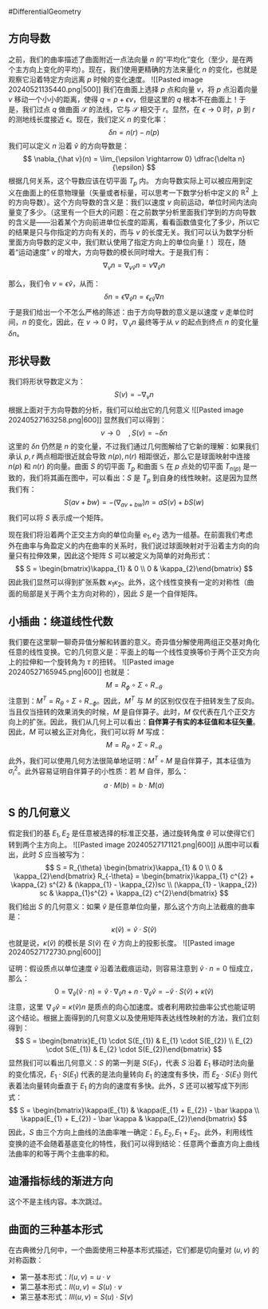#DifferentialGeometry 

## 方向导数
之前，我们的曲率描述了曲面附近一点法向量 $n$ 的“平均化”变化（至少，是在两个主方向上变化的平均）。现在，我们使用更精确的方法来量化 $n$ 的变化，也就是观察它沿着特定方向远离 $p$ 时候的变化速度。
![[Pasted image 20240521135440.png|500]]
我们在曲面上选择 $p$ 点和向量 $v$，将 $p$ 点沿着向量 $v$ 移动一个小小的距离，使得 $q = p + \epsilon v$，但是这里的 $q$ 根本不在曲面上！于是，我们过点 $q$ 做曲面 $\mathcal{S}$ 的法线，它与 $\mathcal{S}$ 相交于 $r$。显然，在 $\epsilon \rightarrow  0$ 时，$p$ 到 $r$ 的测地线长度接近 $\epsilon$。现在，我们定义 $n$ 的变化率：
$$
\delta n  = n (r) - n(p)
$$
我们可以定义 $n$ 沿着 $\hat v$ 的方向导数是：
$$
\nabla_{\hat v}(n) = \lim_{\epsilon \rightarrow  0} \dfrac{\delta n}{\epsilon}
$$
根据几何关系，这个导数应该在切平面 $T_{p}$ 内。
方向导数实际上可以被应用到定义在曲面上的任意物理量（矢量或者标量，可以思考一下数学分析中定义的 $\mathbb{R}^{2}$ 上的方向导数）。这个方向导数的含义是：我们以速度 $v$ 向前运动，单位时间内法向量变了多少。（这里有一个巨大的问题：在之前数学分析里面我们学到的方向导数的含义是——沿着某个方向前进单位长度的距离，看看函数值变化了多少，所以它的结果是只与你指定的方向有关的，而与 $v$ 的长度无关。我们可以认为数学分析里面方向导数的定义中，我们默认使用了指定方向上的单位向量！）现在，随着“运动速度” $v$ 的增大，方向导数的模长同时增大。于是我们有：
$$
\nabla_{v} n = \nabla_{v \hat v} n = v \nabla_{\hat v} n
$$

那么，我们令 $v = \epsilon \hat v$，从而：
$$
\delta n = \epsilon \nabla_{\hat v} n = \epsilon_{\epsilon \hat v} \nabla n
$$
于是我们给出一个不怎么严格的陈述：由于方向导数的意义是以速度 $v$ 走单位时间，$n$ 的变化，因此，在 $v \rightarrow 0$ 时，$\nabla_{v}n$ 最终等于从 $v$ 的起点到终点 $n$ 的变化量 $\delta n$。

## 形状导数
我们将形状导数定义为：
$$
S(v) = - \nabla_{v} n 
$$
根据上面对于方向导数的分析，我们可以给出它的几何意义
![[Pasted image 20240527163258.png|600]]
显然我们可以得到：
$$
v \rightarrow   0 \quad ,S(v) = - \delta n 
$$
这里的 $\delta n$ 仍然是 $n$ 的变化量，不过我们通过几何图解给了它新的理解：如果我们承认 $p,r$ 两点相距很近就会导致 $n(p),n(r)$ 相距很近，那么它是球面映射中连接 $n(p)$ 和 $n(r)$ 的向量。曲面 $S$ 的切平面 $T_{p}$ 和曲面 $\mathbb{S}$ 在 $p$ 点处的切平面 $T_{n(p)}$ 是一致的，我们将其画在图中，可以看出：$S$ 是 $T_{p}$ 到自身的线性映射。这是因为显然我们有：
$$
S(av + bw) = - (\nabla_{av + bw}) n = aS(v) + bS(w)
$$
我们可以将 $S$ 表示成一个矩阵。

现在我们将沿着两个正交主方向的单位向量 $e_{1},e_{2}$ 选为一组基。在前面我们考虑外在曲率与角盈定义的内在曲率的关系时，我们说过球面映射对于沿着主方向的向量只有拉伸效果，因此这个矩阵 $S$ 可以被定义为简单的对角形式：
$$
S = \begin{bmatrix}\kappa_{1} & 0  \\ 0 & \kappa_{2}\end{bmatrix}
$$
因此我们显然可以得到扩张系数 $\kappa_{1} \kappa_{2}$。此外，这个线性变换有一定的对称性（曲面的局部是关于两个主方向对称的），因此 $S$ 是一个自伴矩阵。

## 小插曲：绕道线性代数
我们要在这里聊一聊奇异值分解和转置的意义。奇异值分解使用两组正交基对角化任意的线性变换。它的几何意义是：平面上的每一个线性变换等价于两个正交方向上的拉伸和一个旋转角为 $\tau$ 的扭转。
![[Pasted image 20240527165945.png|600]]
也就是：
$$
M = R_{\phi} \circ \Sigma \circ R_{- \theta }
$$
注意到：$M^{T} = R_{\theta} \circ \Sigma \circ R_{- \phi}$。因此，$M^{T}$ 与 $M$ 的区别仅仅在于扭转发生了反向。当且仅当扭转的效果消失的时候，$M$ 是自伴算子。此时，$M$ 仅代表在几个正交方向上的扩张。因此，我们从几何上可以看出：**自伴算子有实的本征值和本征矢量**。因此，$M$ 可以被幺正对角化，我们可以将 $M$ 写成：
$$
M = R_{\theta} \circ  \Sigma \circ R_{- \theta}
$$
此外，我们可以使用几何方法很简单地证明：$M^{T} \circ M$ 是自伴算子，其本征值为 $\sigma_{i}^{2}$。此外容易证明自伴算子的小性质：若 $M$ 自伴，那么：
$$
a \cdot M(b) = b \cdot M(a)
$$

## S 的几何意义
假定我们的基 $E_{1},E_{2}$ 是任意被选择的标准正交基，通过旋转角度 $\theta$ 可以使得它们转到两个主方向上。
![[Pasted image 20240527171121.png|600]]
从图中可以看出，此时 $S$ 应当被写为：
$$
S = R_{\theta} \begin{bmatrix}\kappa_{1} &  0  \\  0 & \kappa_{2}\end{bmatrix}  R_{-\theta} = \begin{bmatrix}\kappa_{1} c^{2} + \kappa_{2} s^{2} & (\kappa_{1} - \kappa_{2})sc  \\  (\kappa_{1} - \kappa_{2}) sc  & \kappa_{1}s^{2} + \kappa_{2} c^{2}\end{bmatrix}
$$
我们给出 $S$ 的几何意义：如果 $\hat v$ 是任意单位向量，那么这个方向上法截痕的曲率是：
$$
\kappa(\hat v) = \hat v  \cdot S(\hat v)
$$
也就是说，$\kappa(\hat v)$ 的模长是 $S(\hat v)$ 在 $\hat v$ 方向上的投影长度。
![[Pasted image 20240527172730.png|600]]

证明：假设质点以单位速度 $\hat v$ 沿着法截痕运动，则容易注意到 $\hat v  \cdot n  = 0$ 恒成立，那么：
$$
0 = \nabla_{\hat v} (\hat v  \cdot n) = \hat v  \cdot \nabla_{\hat v} n  + n  \cdot \nabla_{\hat v} \hat v  = - \hat v \cdot S(\hat v) + \kappa(\hat v)
$$
注意，这里 $\nabla_{\hat v} \hat v = \kappa (\hat v ) n$ 是质点的向心加速度。或者利用欧拉曲率公式也能证明这个结论。根据上面得到的几何意义以及使用矩阵表达线性映射的方法，我们立刻得到：
$$
S = \begin{bmatrix}E_{1} \cdot S(E_{1}) & E_{1} \cdot S(E_{2})  \\ E_{2} \cdot S(E_{1})  & E_{2} \cdot S(E_{2})\end{bmatrix}
$$
显然我们可以看出几何意义：$S$ 的第一列是 $S(E_{1})$，代表 $S$ 沿着 $E_{1}$ 移动时法向量的变化情况，$E_{1} \cdot S(E_{1})$ 代表的是法向量转向 $E_{1}$ 的速度有多快，而 $E_{2} \cdot S(E_{1})$ 则代表着法向量转向垂直于 $E_{1}$ 的方向的速度有多快。此外，$S$ 还可以被写成下列形式：
$$
S = \begin{bmatrix}\kappa(E_{1})  & \kappa(E_{1} + E_{2}) - \bar  \kappa  \\ \kappa(E_{1} + E_{2}) - \bar \kappa  & \kappa(E_{2})\end{bmatrix}
$$
因此，$S$ 由三个方向上曲线的法曲率唯一确定：$E_{1},E_{2},E_{1}+E_{2}$。此外，利用线性变换的迹不会随着基底变化的特性，我们可以得到结论：任意两个垂直方向上曲线法曲率的和等于两个主曲率的和。

## 迪潘指标线的渐进方向
这个不是主线内容。本次跳过。


## 曲面的三种基本形式
在古典微分几何中，一个曲面使用三种基本形式描述，它们都是切向量对 $(u,v)$ 的对称函数：
- 第一基本形式：$I (u, v) = u \cdot v$ 
- 第二基本形式：$II (u, v) = S (u) \cdot v$
- 第三基本形式：$III (u, v) = S (u) \cdot S(v)$












